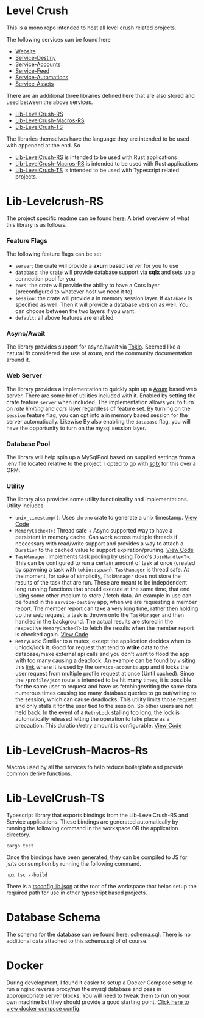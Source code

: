 # Level Crush

This is a mono repo intended to host all level crush related projects.

The following services can be found here

- [Website](./website)
- [Service-Destiny](./service-destiny)
- [Service-Accounts](./service-accounts)
- [Service-Feed](./service-feed)
- [Service-Automations](./service-automations)
- [Service-Assets](./service-assets)

There are an additional three libraries defined here that are also stored and used between the above services.

- [Lib-LevelCrush-RS](./lib-levelcrush-rs)
- [Lib-LevelCrush-Macros-RS](./lib-levelcrush-macros-rs)
- [Lib-LevelCrush-TS](./lib-levelcrush-ts)

The libraries themselves have the language they are intended to be used with appended at the end. So

- [Lib-LevelCrush-RS](./lib-levelcrush-rs) is intended to be used with Rust applications
- [Lib-LevelCrush-Macros-RS](./lib-levelcrush-macros-rs) is intended to be used with Rust applications
- [Lib-LevelCrush-TS](./lib-levelcrush-ts) is intended to be used with Typescript related projects.

# Lib-Levelcrush-RS

The project specific readme can be found [here](./lib-levelcrush-rs). A brief overview of what this library is as follows.

### Feature Flags

The following feature flags can be set

- `server`: the crate will provide a **axum** based server for you to use
- `database`: the crate will provide database support via **sqlx** and sets up a connection pool for you
- `cors`: the crate will provide the ability to have a Cors layer (preconfigured to whatever host we need it to)
- `session`: the crate will provide a in memory session layer. If `database` is specified as well. Then it will provide a database version as well. You can choose between the two layers if you want.
- `default`: all above features are enabled.

### Async/Await

The library provides support for async/await via [Tokio](https://tokio.rs/). Seemed like a natural fit considered the use of axum, and the community documentation around it.

### Web Server

The library provides a implementation to quickly spin up a [Axum](https://github.com/tokio-rs/axum) based web server. There are some brief utilities included with it. Enabled by setting the crate feature `server` when included. The implementation allows you to turn on _rate limiting_ and _cors_ layer regardless of feature set. By turning on the `session` feature flag, you can opt into a in memory based session for the server automatically. Likewise By also enabling the `database` flag, you will have the opportunity to turn on the mysql session layer.

### Database Pool

The library will help spin up a MySqlPool based on supplied settings from a .env file located relative to the project. I opted to go with [sqlx](https://github.com/launchbadge/sqlx) for this over a ORM.

### Utility

The library also provides some utility functioinality and implementations. Utility includes

- `unix_timestamp()`: Uses `chrono` crate to generate a unix timestamp. [View Code](./lib-levelcrush-rs/src/util.rs)
- `MemoryCache<T>`: Thread safe + Async supported way to have a persistent in memory cache. Can work across multiple threads if neccessary with read/write support and provides a way to attach a `Duration` to the cached value to support expiration/pruning. [View Code](./lib-levelcrush-rs/src/cache.rs)
- `TaskManager`: Implements task pooling by using Tokio's `JoinHandle<T>`. This can be configured to run a certain amount of task at once (created by spawning a task with `tokio::spawn`). `TaskManager` is thread safe. At the moment, for sake of simplicity, `TaskManager` does not store the results of the task that are run. These are meant to be indepdendent long running functions that should execute at the same time, that end using some other medium to store / fetch data.
  An example in use can be found in the `service-destiny` app, when we are requesting a member report. The member report can take a very long time, rather then holding up the web request, a task is thrown onto the `TaskManager` and then handled in the background. The actual results are stored in the respective `MemoryCache<T>` to fetch the results when the member report is checked again.
  [View Code](./lib-levelcrush-rs/src/task_manager.rs)
- `RetryLock`: Similiar to a mutex, except the application decides when to unlock/lock it. Good for request that tend to **write** data to the database/make external api calls and you don't want to flood the app with too many causing a deadlock. An example can be found by visiting this [link](./service-accounts/src/routes/profile.rs) where it is used by the `service-accounts` app and it locks the user request from multiple profile request at once (Until cached). Since the `/profile/json` route is intended to be hit **many** times, it is possible for the same user to request and have us fetching/writing the same data numerous times causing too many database queries to go out/writing to the session, which can cause deadlocks. This utility limits those request and only stalls it for the user tied to the session. So other users are not held back. In the event of a `RetryLock` stalling too long, the lock is automatically released letting the operation to take place as a precaution. This duration/retry amount is configurable. [View Code](./lib-levelcrush-rs/src/retry_lock.rs)

# Lib-LevelCrush-Macros-Rs

Macros used by all the services to help reduce boilerplate and provide common derive functions.

# Lib-LevelCrush-TS

Typescript library that exports bindings from the Lib-LevelCrush-RS and Service applications. These bindings are generated automatically by running the following command in the workspace OR the application directory.

```
cargo test
```

Once the bindings have been generated, they can be compiled to JS for js/ts consumption by running the following command.

```
npx tsc --build
```

There is a [tsconfig.lib.json](./tsconfig.lib.json) at the root of the workspace that helps setup the required path for use in other typescript based projects.

# Database Schema

The schema for the database can be found here: [schema.sql](./database/schema.sql).
There is no additional data attached to this schema.sql of of course.

# Docker

During development, I found it easier to setup a Docker Compose setup to run a nginx reverse proxy/run the mysql database and pass in appropropriate server blocks. You will need to tweak them to run on your own machine but they should provide a good starting point. [Click here to view docker compose config](./docker-dev/).
